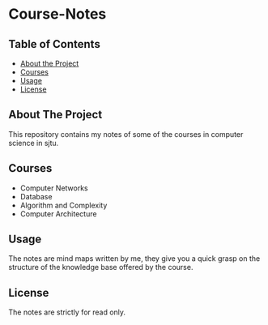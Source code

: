 # Course-Notes

<!-- TABLE OF CONTENTS -->
## Table of Contents

* [About the Project](#about-the-project)
* [Courses](#Courses)
* [Usage](#Usage)
* [License](#License)

<!-- ABOUT THE PROJECT -->
## About The Project
This repository contains my notes of some of the courses in computer 
science in sjtu.

<!-- COURSES -->
## Courses
* Computer Networks
* Database
* Algorithm and Complexity
* Computer Architecture
<!-- USAGE -->
## Usage
The notes are mind maps written by me, they give you a 
quick grasp on the structure of the knowledge base offered by the course.

<!-- LICENSE -->
## License
The notes are strictly for read only.

